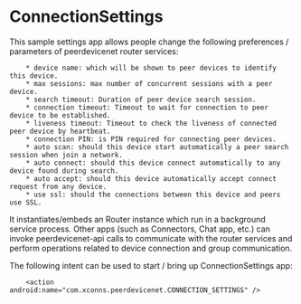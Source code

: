 ConnectionSettings
===================

This sample settings app allows people change the following preferences / parameters of peerdevicenet router services:

		* device name: which will be shown to peer devices to identify this device.
		* max sessions: max number of concurrent sessions with a peer device.
		* search timeout: Duration of peer device search session.
		* connection timeout: Timeout to wait for connection to peer device to be established.
		* liveness timeout: Timeout to check the liveness of connected peer device by heartbeat.
		* connection PIN: is PIN required for connecting peer devices.
		* auto scan: should this device start automatically a peer search session when join a network.
		* auto connect: should this device connect automatically to any device found during search.
		* auto accept: should this device automatically accept connect request from any device.
		* use ssl: should the connections between this device and peers use SSL.

It instantiates/embeds an Router instance which run in a background service process. Other apps (such as Connectors, Chat app, etc.) can invoke peerdevicenet-api calls to communicate with the router services and perform operations related to device connection and group communication.

The following intent can be used to start / bring up ConnectionSettings app:

		<action android:name="com.xconns.peerdevicenet.CONNECTION_SETTINGS" />
